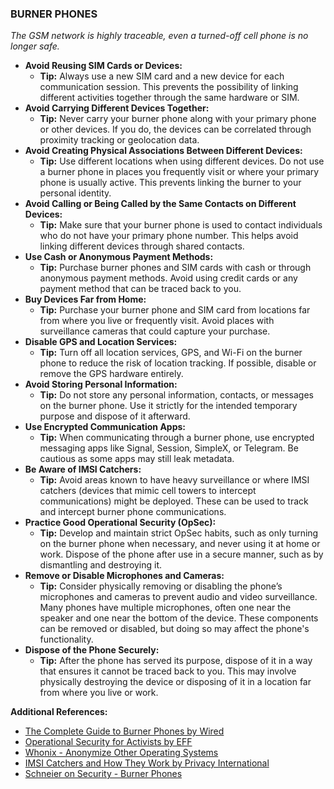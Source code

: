 <!DOCTYPE html>
<html lang="en">
 <head>
  <meta charset="UTF-8">
  <meta name="viewport" content="width=device-width, initial-scale=1.0">
<title>BURNER PHONES</title>
</head>
<body>

<h3>BURNER PHONES</h3>

<p><em>The GSM network is highly traceable, even a turned-off cell phone is no longer safe.</em></p>

<ul>
  <li><strong>Avoid Reusing SIM Cards or Devices:</strong>
    <ul>
      <li><strong>Tip:</strong> Always use a new SIM card and a new device
        for each communication session. This prevents the possibility of
        linking different activities together through the same hardware
        or SIM.</li>
    </ul>
  </li>
  <li><strong>Avoid Carrying Different Devices Together:</strong>
    <ul>
      <li><strong>Tip:</strong> Never carry your burner phone along with your
        primary phone or other devices. If you do, the devices can be correlated
        through proximity tracking or geolocation data.</li>
    </ul>
  </li>
  <li><strong>Avoid Creating Physical Associations Between Different Devices:</strong>
    <ul>
      <li><strong>Tip:</strong> Use different locations when using different
        devices. Do not use a burner phone in places you frequently visit
        or where your primary phone is usually active. This prevents linking
        the burner to your personal identity.</li>
    </ul>
  </li>
  <li><strong>Avoid Calling or Being Called by the Same Contacts on Different Devices:</strong>
    <ul>
      <li><strong>Tip:</strong> Make sure that your burner phone is used to
        contact individuals who do not have your primary phone number.
        This helps avoid linking different devices through shared contacts.</li>
    </ul>
  </li>
  <li><strong>Use Cash or Anonymous Payment Methods:</strong>
    <ul>
      <li><strong>Tip:</strong> Purchase burner phones and SIM cards with cash
        or through anonymous payment methods. Avoid using credit cards
        or any payment method that can be traced back to you.</li>
    </ul>
  </li>
  <li><strong>Buy Devices Far from Home:</strong>
    <ul>
      <li><strong>Tip:</strong> Purchase your burner phone and SIM card from
        locations far from where you live or frequently visit. Avoid places
        with surveillance cameras that could capture your purchase.</li>
    </ul>
  </li>
  <li><strong>Disable GPS and Location Services:</strong>
    <ul>
      <li><strong>Tip:</strong> Turn off all location services, GPS, and Wi-Fi
        on the burner phone to reduce the risk of location tracking. If
        possible, disable or remove the GPS hardware entirely.</li>
    </ul>
  </li>
  <li><strong>Avoid Storing Personal Information:</strong>
    <ul>
      <li><strong>Tip:</strong> Do not store any personal information, contacts,
        or messages on the burner phone. Use it strictly for the intended
        temporary purpose and dispose of it afterward.</li>
    </ul>
  </li>
  <li><strong>Use Encrypted Communication Apps:</strong>
    <ul>
      <li><strong>Tip:</strong> When communicating through a burner phone,
        use encrypted messaging apps like Signal, Session, SimpleX, or
        Telegram. Be cautious as some apps may still leak metadata.</li>
    </ul>
  </li>
  <li><strong>Be Aware of IMSI Catchers:</strong>
    <ul>
      <li><strong>Tip:</strong> Avoid areas known to have heavy surveillance
        or where IMSI catchers (devices that mimic cell towers to intercept
        communications) might be deployed. These can be used to track and
        intercept burner phone communications.</li>
    </ul>
  </li>
  <li><strong>Practice Good Operational Security (OpSec):</strong>
    <ul>
      <li><strong>Tip:</strong> Develop and maintain strict OpSec habits, such
        as only turning on the burner phone when necessary, and never using
        it at home or work. Dispose of the phone after use in a secure
        manner, such as by dismantling and destroying it.</li>
    </ul>
  </li>
  <li><strong>Remove or Disable Microphones and Cameras:</strong>
    <ul>
      <li><strong>Tip:</strong> Consider physically removing or disabling the
        phone’s microphones and cameras to prevent audio and video surveillance.
        Many phones have multiple microphones, often one near the speaker
        and one near the bottom of the device. These components can be
        removed or disabled, but doing so may affect the phone's functionality.</li>
    </ul>
  </li>
  <li><strong>Dispose of the Phone Securely:</strong>
    <ul>
      <li><strong>Tip:</strong> After the phone has served its purpose, dispose
        of it in a way that ensures it cannot be traced back to you. This
        may involve physically destroying the device or disposing of it
        in a location far from where you live or work.</li>
    </ul>
  </li>
</ul>

<p><strong>Additional References:</strong></p>
<ul>
  <li><a href="https://wired.com/story/how-to-use-burner-phone" target="_blank">The Complete Guide to Burner Phones by Wired</a></li>
  <li><a href="https://eff.org/deeplinks/2016/10/operational-security-activists"
    target="_blank">Operational Security for Activists by EFF</a></li>
  <li><a href="https://whonix.org/wiki/Other_Operating_Systems" target="_blank">Whonix - Anonymize Other Operating Systems</a></li>
  <li><a href="https://privacyinternational.org/guide/imsi-catchers-and-how-they-work"
    target="_blank">IMSI Catchers and How They Work by Privacy International</a></li>
  <li><a href="https://schneier.com/blog/archives/2013/04/burner_phones.html"
    target="_blank">Schneier on Security - Burner Phones</a></li>
</ul>

</body>
</html>